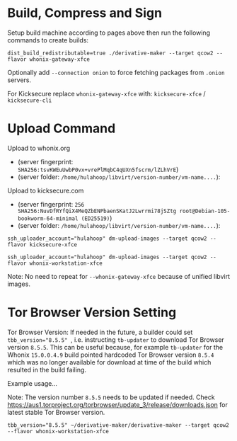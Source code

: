 # Build, Compress and Sign #

Setup build machine according to pages above then run the following commands to create builds:

```
dist_build_redistributable=true ./derivative-maker --target qcow2 --flavor whonix-gateway-xfce
```

Optionally add `--connection onion` to force fetching packages from `.onion` servers.

For Kicksecure replace `whonix-gateway-xfce` with: `kicksecure-xfce` / `kicksecure-cli`

# Upload Command

Upload to whonix.org

* (server fingerprint: `SHA256:tsvKWEuUwbP0vx+vrePlMqbC4qUXn5fscrm/lZLhVrE`)
* (server folder: `/home/hulahoop/libvirt/version-number/vm-name....`):

Upload to kicksecure.com

* (server fingerprint: `256 SHA256:NuvDfRYfQiX4MeQZbENPbaenSKatJ2Lwrrmi78jSZtg root@Debian-105-bookworm-64-minimal (ED25519)`)
* (server folder: `/home/hulahoop/libvirt/version-number/vm-name....`):

```
ssh_uploader_account="hulahoop" dm-upload-images --target qcow2 --flavor kicksecure-xfce
```

```
ssh_uploader_account="hulahoop" dm-upload-images --target qcow2 --flavor whonix-workstation-xfce
```

Note: No need to repeat for `--whonix-gateway-xfce` because of unified libvirt images.

# Tor Browser Version Setting #

Tor Browser Version: If needed in the future, a builder could set `tbb_version="8.5.5" `, i.e. instructing `tb-updater` to download Tor Browser version `8.5.5`. This can be useful because, for example `tb-updater` for the Whonix `15.0.0.4.9` build pointed hardcoded Tor Browser version `8.5.4` which was no longer available for download at time of the build which resulted in the build failing.

Example usage...

Note: The version number `8.5.5` needs to be updated if needed. Check https://aus1.torproject.org/torbrowser/update_3/release/downloads.json for latest stable Tor Browser version.

```
tbb_version="8.5.5" ~/derivative-maker/derivative-maker --target qcow2 --flavor whonix-workstation-xfce
```
